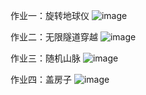 作业一：旋转地球仪
![image](https://github.com/user-attachments/assets/d07df4f8-cc6e-4e77-b563-0ce2b0f82f2b)

作业二：无限隧道穿越
![image](https://github.com/user-attachments/assets/4f1adacd-8744-4eab-929f-496e8b848ffd)

作业三：随机山脉
![image](https://github.com/user-attachments/assets/dc4869f7-07ac-44dc-95bc-a63a5a284a9c)

作业四：盖房子
![image](https://github.com/user-attachments/assets/ccbe9429-700b-4a9c-8bd4-bfda36274426)

